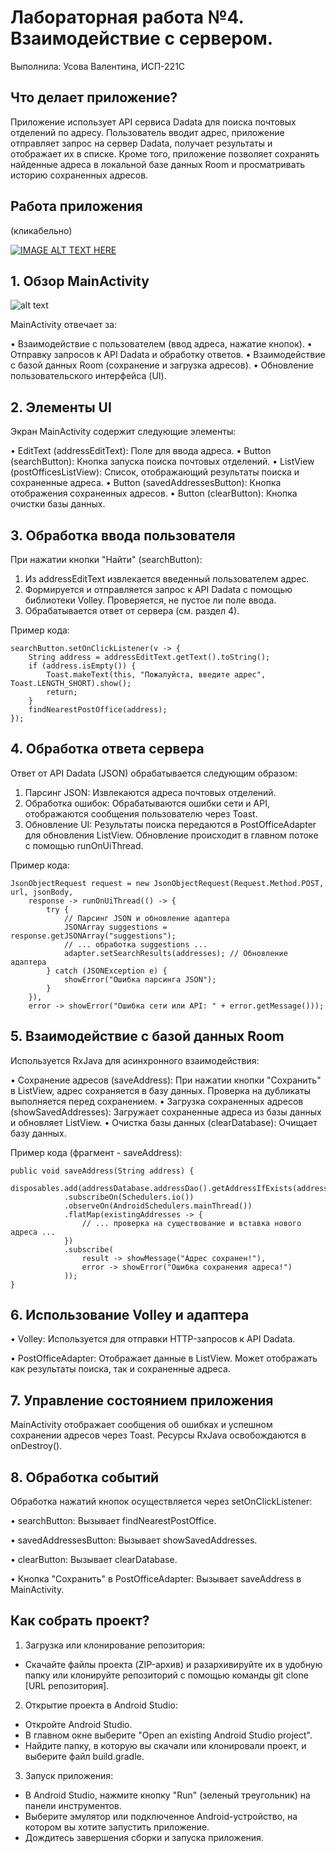 # Лабораторная работа №4. Взаимодействие с сервером.
Выполнила: Усова Валентина, ИСП-221С
## Что делает приложение?

Приложение использует API сервиса Dadata для поиска почтовых отделений по адресу. Пользователь вводит адрес, приложение отправляет запрос на сервер Dadata, получает результаты и отображает их в списке. Кроме того, приложение позволяет сохранять найденные адреса в локальной базе данных Room и просматривать историю сохраненных адресов.

## Работа приложения

(кликабельно)

[![IMAGE ALT TEXT HERE](https://img.youtube.com/vi/EwrKI5FLD90/default.jpg)](https://www.youtube.com/shorts/EwrKI5FLD90)

## 1. Обзор MainActivity
![alt text]([https://github.com/nnka1/mobile_development.lab3/blob/main/photo_7_2024-11-18_00-44-09.jpg](https://github.com/nnka1/mobile_development.lab4/blob/main/photo_2024-12-03_01-17-46.jpg))

MainActivity отвечает за:

• Взаимодействие с пользователем (ввод адреса, нажатие кнопок).
• Отправку запросов к API Dadata и обработку ответов.
• Взаимодействие с базой данных Room (сохранение и загрузка адресов).
• Обновление пользовательского интерфейса (UI).

## 2. Элементы UI

Экран MainActivity содержит следующие элементы:

• EditText (addressEditText): Поле для ввода адреса.
• Button (searchButton): Кнопка запуска поиска почтовых отделений.
• ListView (postOfficesListView): Список, отображающий результаты поиска и сохраненные адреса.
• Button (savedAddressesButton): Кнопка отображения сохраненных адресов.
• Button (clearButton): Кнопка очистки базы данных.


## 3. Обработка ввода пользователя

При нажатии кнопки "Найти" (searchButton):

1. Из addressEditText извлекается введенный пользователем адрес.
2. Формируется и отправляется запрос к API Dadata с помощью библиотеки Volley. Проверяется, не пустое ли поле ввода.
3. Обрабатывается ответ от сервера (см. раздел 4).

Пример кода:
```
searchButton.setOnClickListener(v -> {
    String address = addressEditText.getText().toString();
    if (address.isEmpty()) {
        Toast.makeText(this, "Пожалуйста, введите адрес", Toast.LENGTH_SHORT).show();
        return;
    }
    findNearestPostOffice(address);
});
```

## 4. Обработка ответа сервера

Ответ от API Dadata (JSON) обрабатывается следующим образом:

1. Парсинг JSON: Извлекаются адреса почтовых отделений.
2. Обработка ошибок: Обрабатываются ошибки сети и API, отображаются сообщения пользователю через Toast.
3. Обновление UI: Результаты поиска передаются в PostOfficeAdapter для обновления ListView. Обновление происходит в главном потоке с помощью runOnUiThread.

Пример кода:
```
JsonObjectRequest request = new JsonObjectRequest(Request.Method.POST, url, jsonBody,
    response -> runOnUiThread(() -> {
        try {
            // Парсинг JSON и обновление адаптера
            JSONArray suggestions = response.getJSONArray("suggestions");
            // ... обработка suggestions ...
            adapter.setSearchResults(addresses); // Обновление адаптера
        } catch (JSONException e) {
            showError("Ошибка парсинга JSON");
        }
    }),
    error -> showError("Ошибка сети или API: " + error.getMessage()));
```
    
## 5. Взаимодействие с базой данных Room

Используется RxJava для асинхронного взаимодействия:

• Сохранение адресов (saveAddress): При нажатии кнопки "Сохранить" в ListView, адрес сохраняется в базу данных. Проверка на дубликаты выполняется перед сохранением.
• Загрузка сохраненных адресов (showSavedAddresses): Загружает сохраненные адреса из базы данных и обновляет ListView.
• Очистка базы данных (clearDatabase): Очищает базу данных.

Пример кода (фрагмент - saveAddress):
```
public void saveAddress(String address) {
    disposables.add(addressDatabase.addressDao().getAddressIfExists(address)
            .subscribeOn(Schedulers.io())
            .observeOn(AndroidSchedulers.mainThread())
            .flatMap(existingAddresses -> {
                // ... проверка на существование и вставка нового адреса ...
            })
            .subscribe(
                result -> showMessage("Адрес сохранен!"),
                error -> showError("Ошибка сохранения адреса!")
            ));
}
```

## 6. Использование Volley и адаптера

• Volley: Используется для отправки HTTP-запросов к API Dadata.

• PostOfficeAdapter: Отображает данные в ListView. Может отображать как результаты поиска, так и сохраненные адреса.

## 7. Управление состоянием приложения

MainActivity отображает сообщения об ошибках и успешном сохранении адресов через Toast. Ресурсы RxJava освобождаются в onDestroy().

## 8. Обработка событий

Обработка нажатий кнопок осуществляется через setOnClickListener:

• searchButton: Вызывает findNearestPostOffice.

• savedAddressesButton: Вызывает showSavedAddresses.

• clearButton: Вызывает clearDatabase.

• Кнопка "Сохранить" в PostOfficeAdapter: Вызывает saveAddress в MainActivity.

  
## Как собрать проект?
1. Загрузка или клонирование репозитория:
* Скачайте файлы проекта (ZIP-архив) и разархивируйте их в удобную папку или клонируйте репозиторий с помощью команды git clone [URL репозитория].

2. Открытие проекта в Android Studio:
* Откройте Android Studio.
* В главном окне выберите "Open an existing Android Studio project".
* Найдите папку, в которую вы скачали или клонировали проект, и выберите файл build.gradle.

3. Запуск приложения:
* В Android Studio, нажмите кнопку "Run" (зеленый треугольник) на панели инструментов.
* Выберите эмулятор или подключенное Android-устройство, на котором вы хотите запустить приложение.
* Дождитесь завершения сборки и запуска приложения.

